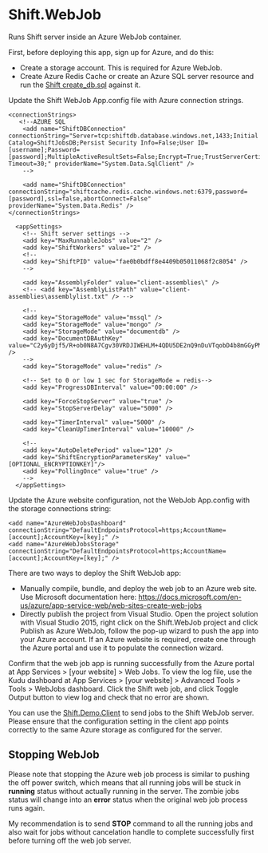 # Shift.WebJob
Runs Shift server inside an Azure WebJob container.

First, before deploying this app, sign up for Azure, and do this:
- Create a storage account. This is required for Azure WebJob.
- Create Azure Redis Cache or create an Azure SQL server resource and run the [Shift create_db.sql](https://github.com/hhalim/Shift/blob/master/Shift/Database/create_db.sql) against it.

Update the Shift WebJob App.config file with Azure connection strings.
```
<connectionStrings>
   <!--AZURE SQL 
    <add name="ShiftDBConnection" connectionString="Server=tcp:shiftdb.database.windows.net,1433;Initial Catalog=ShiftJobsDB;Persist Security Info=False;User ID=[username];Password=[password];MultipleActiveResultSets=False;Encrypt=True;TrustServerCertificate=False;Connection Timeout=30;" providerName="System.Data.SqlClient" />
    -->
    
    <add name="ShiftDBConnection" connectionString="shiftcache.redis.cache.windows.net:6379,password=[password],ssl=false,abortConnect=False" providerName="System.Data.Redis" />
</connectionStrings>

  <appSettings>
    <!-- Shift server settings -->
    <add key="MaxRunnableJobs" value="2" />
    <add key="ShiftWorkers" value="2" />
    <!--
    <add key="ShiftPID" value="fae0b0bdff8e4409b05011068f2c8054" />
    -->

    <add key="AssemblyFolder" value="client-assemblies\" />
    <!-- <add key="AssemblyListPath" value="client-assemblies\assemblylist.txt" /> -->

    <!-- 
    <add key="StorageMode" value="mssql" />
    <add key="StorageMode" value="mongo" />
    <add key="StorageMode" value="documentdb" />
    <add key="DocumentDBAuthKey" value="C2y6yDjf5/R+ob0N8A7Cgv30VRDJIWEHLM+4QDU5DE2nQ9nDuVTqobD4b8mGGyPMbIZnqyMsEcaGQy67XIw/Jw==" />
    -->
    <add key="StorageMode" value="redis" />

    <!-- Set to 0 or low 1 sec for StorageMode = redis-->
    <add key="ProgressDBInterval" value="00:00:00" />
    
    <add key="ForceStopServer" value="true" />
    <add key="StopServerDelay" value="5000" />

    <add key="TimerInterval" value="5000" />
    <add key="CleanUpTimerInterval" value="10000" />

    <!--
    <add key="AutoDeletePeriod" value="120" />
    <add key="ShiftEncryptionParametersKey" value="[OPTIONAL_ENCRYPTIONKEY]"/> 
    <add key="PollingOnce" value="true" />
    -->
  </appSettings>
```

Update the Azure website configuration, not the WebJob App.config with the storage connections string:
```
<add name="AzureWebJobsDashboard" connectionString="DefaultEndpointsProtocol=https;AccountName=[account];AccountKey=[key];" />
<add name="AzureWebJobsStorage" connectionString="DefaultEndpointsProtocol=https;AccountName=[account];AccountKey=[key];" />
```

There are two ways to deploy the Shift WebJob app:
- Manually compile, bundle, and deploy the web job to an Azure web site. Use Microsoft documentation here: <https://docs.microsoft.com/en-us/azure/app-service-web/web-sites-create-web-jobs>
- Directly publish the project from Visual Studio. Open the project solution with Visual Studio 2015, right click on the Shift.WebJob project and click Publish as Azure WebJob, follow the pop-up wizard to push the app into your Azure account. If an Azure website is required, create one through the Azure portal and use it to populate the connection wizard.

Confirm that the web job app is running successfully from the Azure portal at App Services > [your website] > Web Jobs. To view the log file, use the Kudu dashboard at App Services > [your website] > Advanced Tools > Tools > WebJobs dashboard. Click the Shift web job, and click Toggle Output button to view log and check that no error are shown.

You can use the [Shift.Demo.Client](https://github.com/hhalim/Shift.Demo.Client) to send jobs to the Shift WebJob server. Please ensure that the configuration setting in the client app points correctly to the same Azure storage as configured for the server.  

## Stopping WebJob
Please note that stopping the Azure web job process is similar to pushing the off power switch, which means that all running jobs will be stuck in **running** status without actually running in the server. The zombie jobs status will change into an **error** status when the original web job process runs again.

My recommendation is to send **STOP** command to all the running jobs and also wait for jobs without cancelation handle to complete successfully first before turning off the web job server.  
